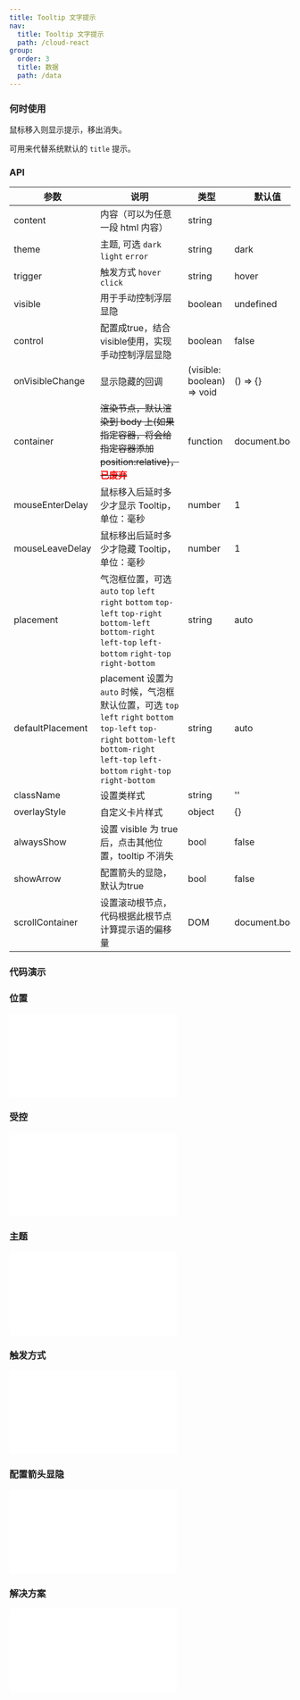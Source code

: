 ```yaml
---
title: Tooltip 文字提示
nav:
  title: Tooltip 文字提示
  path: /cloud-react
group:
  order: 3
  title: 数据
  path: /data
---
```


### 何时使用

鼠标移入则显示提示，移出消失。

可用来代替系统默认的 `title` 提示。

### API

| 参数               | 说明                                                                                                                                                                     | 类型     | 默认值        |
|------------------|------------------------------------------------------------------------------------------------------------------------------------------------------------------------| -------- | ------------- |
| content          | 内容（可以为任意一段 html 内容）                                                                                                                                                    | string   |               |
| theme            | 主题, 可选 `dark` `light` `error`                                                                                                                                          | string   | dark          |
| trigger          | 触发方式 `hover` `click`                                                                                                                                                   | string   | hover         |
| visible          | 用于手动控制浮层显隐                                                                                                                                                             | boolean  | undefined             |
| control          | 配置成true，结合visible使用，实现手动控制浮层显隐                                                                                                                                         | boolean | false |
| onVisibleChange  | 显示隐藏的回调                                                                                                                                                                | (visible: boolean) => void  | () => {}       |
| container        | <del>渲染节点，默认渲染到 body 上(如果指定容器，将会给指定容器添加 position:relative)，<b style="color: red">已废弃</b></del>                                                                         | function | document.body |
| mouseEnterDelay  | 鼠标移入后延时多少才显示 Tooltip，单位：毫秒                                                                                                                                             | number   | 1             |
| mouseLeaveDelay  | 鼠标移出后延时多少才隐藏 Tooltip，单位：毫秒                                                                                                                                             | number   | 1             |
| placement        | 气泡框位置，可选 `auto` `top` `left` `right` `bottom` `top-left` `top-right` `bottom-left` `bottom-right` `left-top` `left-bottom` `right-top` `right-bottom`                  | string   | auto          |
| defaultPlacement | placement 设置为 `auto` 时候，气泡框默认位置，可选 `top` `left` `right` `bottom` `top-left` `top-right` `bottom-left` `bottom-right` `left-top` `left-bottom` `right-top` `right-bottom` | string   | auto          |
| className        | 设置类样式                                                                                                                                                                  | string   | ''            |
| overlayStyle     | 自定义卡片样式                                                                                                                                                                | object   | {}            |
| alwaysShow       | 设置 visible 为 true 后，点击其他位置，tooltip 不消失                                                                                                                                 | bool   | false            |
| showArrow        | 配置箭头的显隐，默认为true                                                                                                                                                        | bool   | false            |
| scrollContainer  | 设置滚动根节点， 代码根据此根节点计算提示语的偏移量                                                                                                                                             | DOM | document.body |

 ### 代码演示 

### 位置
<embed src="@components/tooltip/demos/placement.md" /> 

### 受控
<embed src="@components/tooltip/demos/control.md" />

### 主题
<embed src="@components/tooltip/demos/theme.md" /> 

### 触发方式
<embed src="@components/tooltip/demos/tigger.md" />

### 配置箭头显隐
<embed src="@components/tooltip/demos/showArrow.md" />

### 解决方案
<embed src="@components/tooltip/demos/select.md" />
